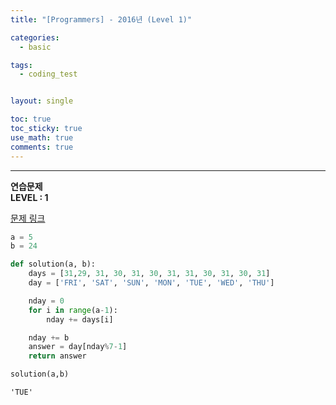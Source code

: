 ```yaml
---
title: "[Programmers] - 2016년 (Level 1)"

categories:
  - basic

tags:
  - coding_test


layout: single

toc: true
toc_sticky: true
use_math: true
comments: true
---
```


---
**연습문제**  
**LEVEL : 1**

[문제 링크](https://programmers.co.kr/learn/courses/30/lessons/12901)



```python
a = 5
b = 24
```


```python
def solution(a, b):
    days = [31,29, 31, 30, 31, 30, 31, 31, 30, 31, 30, 31]
    day = ['FRI', 'SAT', 'SUN', 'MON', 'TUE', 'WED', 'THU']

    nday = 0
    for i in range(a-1):
        nday += days[i]

    nday += b
    answer = day[nday%7-1]
    return answer
```


```python
solution(a,b)
```




    'TUE'
